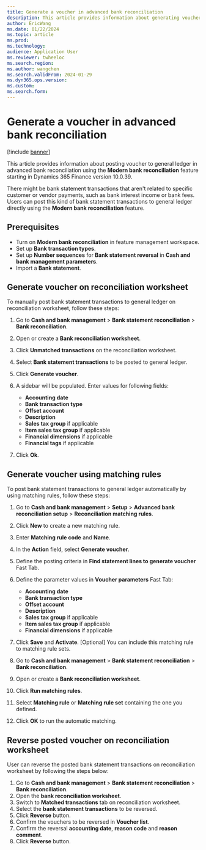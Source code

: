 ```yaml
---
title: Generate a voucher in advanced bank reconciliation
description: This article provides information about generating vouchers in advanced bank reconciliation.
author: EricWang
ms.date: 01/22/2024
ms.topic: article
ms.prod: 
ms.technology: 
audience: Application User
ms.reviewer: twheeloc
ms.search.region: 
ms.author: wangchen
ms.search.validFrom: 2024-01-29
ms.dyn365.ops.version: 
ms.custom: 
ms.search.form:  
---
```


# Generate a voucher in advanced bank reconciliation 

[!include [banner](../../includes/banner.md)]

This article provides information about posting voucher to general ledger in advanced bank reconciliation using the **Modern bank reconciliation** feature starting in Dynamics 365 Finance version 10.0.39. 

There might be bank statement transactions that aren't related to specific customer or vendor payments, such as bank interest income or bank fees. Users can post this kind of bank statement transactions to general ledger directly using the **Modern bank reconciliation** feature.

## Prerequisites
-   Turn on **Modern bank reconciliation** in feature management workspace.
-   Set up  **Bank transaction types**.
-   Set up **Number sequences** for **Bank statement reversal** in **Cash and bank management parameters**.
-   Import a **Bank statement**.

## Generate voucher on reconciliation worksheet

To manually post bank statement transactions to general ledger on reconciliation worksheet, follow these steps:

1. Go to **Cash and bank management** > **Bank statement reconciliation** > **Bank reconciliation**.
2. Open or create a **Bank reconciliation worksheet**.
3. Click **Unmatched transactions** on the reconciliation worksheet.
4. Select **Bank statement transactions** to be posted to general ledger.
5. Click **Generate voucher**.
6. A sidebar will be populated. Enter values for following fields:
   - **Accounting date**
   - **Bank transaction type**
   - **Offset account**
   - **Description**
   - **Sales tax group** if applicable
   - **Item sales tax group** if applicable
   - **Financial dimensions** if applicable
   - **Financial tags** if applicable

7. Click **Ok**.

## Generate voucher using matching rules

To post bank statement transactions to general ledger automatically by using matching rules, follow these steps:

1. Go to **Cash and bank management** > **Setup** > **Advanced bank reconciliation setup** > **Reconciliation matching rules**.
2. Click **New** to create a new matching rule.
3. Enter **Matching rule code** and **Name**.
4. In the **Action** field, select **Generate voucher**.
5. Define the posting criteria in **Find statement lines to generate voucher** Fast Tab.
6. Define the parameter values in **Voucher parameters** Fast Tab:
   - **Accounting date**
   - **Bank transaction type**
   - **Offset account**
   - **Description**
   - **Sales tax group** if applicable
   - **Item sales tax group** if applicable
   - **Financial dimensions** if applicable

7. Click **Save** and **Activate**.
 [Optional] You can include this matching rule to matching rule sets.
8. Go to **Cash and bank management** > **Bank statement reconciliation** > **Bank reconciliation**.
9. Open or create a **Bank reconciliation worksheet**.
10. Click **Run matching rules**.
11. Select **Matching rule** or **Matching rule set** containing the one you defined.
12. Click **OK** to run the automatic matching.

## Reverse posted voucher on reconciliation worksheet

User can reverse the posted bank statement transactions on reconciliation worksheet by following the steps below:

1. Go to **Cash and bank management** > **Bank statement reconciliation** > **Bank reconciliation**.
2. Open the **bank reconciliation worksheet**.
3. Switch to **Matched transactions** tab on reconciliation worksheet.
4. Select the **bank statement transactions** to be reversed.
5. Click **Reverse** button.
6. Confirm the vouchers to be reversed in **Voucher list**.
7. Confirm the reversal **accounting date**, **reason code** and **reason comment**.
8. Click **Reverse** button.
